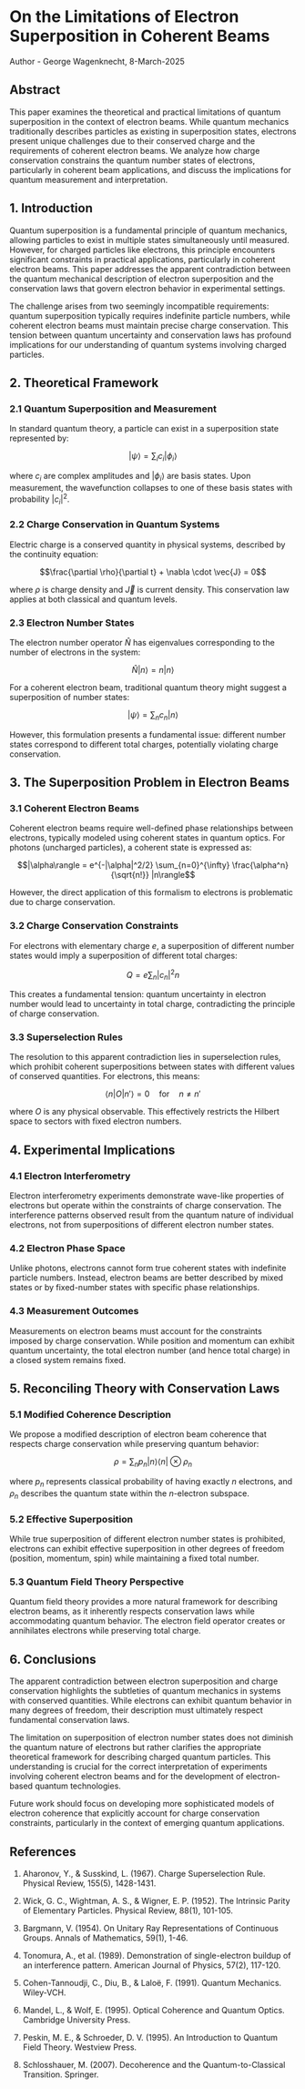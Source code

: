 # On the Limitations of Electron Superposition in Coherent Beams


Author - George Wagenknecht, 8-March-2025

## Abstract

This paper examines the theoretical and practical limitations of quantum superposition in the context of electron beams. While quantum mechanics traditionally describes particles as existing in superposition states, electrons present unique challenges due to their conserved charge and the requirements of coherent electron beams. We analyze how charge conservation constrains the quantum number states of electrons, particularly in coherent beam applications, and discuss the implications for quantum measurement and interpretation.

## 1. Introduction

Quantum superposition is a fundamental principle of quantum mechanics, allowing particles to exist in multiple states simultaneously until measured. However, for charged particles like electrons, this principle encounters significant constraints in practical applications, particularly in coherent electron beams. This paper addresses the apparent contradiction between the quantum mechanical description of electron superposition and the conservation laws that govern electron behavior in experimental settings.

The challenge arises from two seemingly incompatible requirements: quantum superposition typically requires indefinite particle numbers, while coherent electron beams must maintain precise charge conservation. This tension between quantum uncertainty and conservation laws has profound implications for our understanding of quantum systems involving charged particles.

## 2. Theoretical Framework

### 2.1 Quantum Superposition and Measurement

In standard quantum theory, a particle can exist in a superposition state represented by:

$$|\psi\rangle = \sum_i c_i |\phi_i\rangle$$

where $c_i$ are complex amplitudes and $|\phi_i\rangle$ are basis states. Upon measurement, the wavefunction collapses to one of these basis states with probability $|c_i|^2$.

### 2.2 Charge Conservation in Quantum Systems

Electric charge is a conserved quantity in physical systems, described by the continuity equation:

$$\frac{\partial \rho}{\partial t} + \nabla \cdot \vec{J} = 0$$

where $\rho$ is charge density and $\vec{J}$ is current density. This conservation law applies at both classical and quantum levels.

### 2.3 Electron Number States

The electron number operator $\hat{N}$ has eigenvalues corresponding to the number of electrons in the system:

$$\hat{N}|n\rangle = n|n\rangle$$

For a coherent electron beam, traditional quantum theory might suggest a superposition of number states:

$$|\psi\rangle = \sum_n c_n |n\rangle$$

However, this formulation presents a fundamental issue: different number states correspond to different total charges, potentially violating charge conservation.

## 3. The Superposition Problem in Electron Beams

### 3.1 Coherent Electron Beams

Coherent electron beams require well-defined phase relationships between electrons, typically modeled using coherent states in quantum optics. For photons (uncharged particles), a coherent state is expressed as:

$$|\alpha\rangle = e^{-|\alpha|^2/2} \sum_{n=0}^{\infty} \frac{\alpha^n}{\sqrt{n!}} |n\rangle$$

However, the direct application of this formalism to electrons is problematic due to charge conservation.

### 3.2 Charge Conservation Constraints

For electrons with elementary charge $e$, a superposition of different number states would imply a superposition of different total charges:

$$Q = e\sum_n |c_n|^2 n$$

This creates a fundamental tension: quantum uncertainty in electron number would lead to uncertainty in total charge, contradicting the principle of charge conservation.

### 3.3 Superselection Rules

The resolution to this apparent contradiction lies in superselection rules, which prohibit coherent superpositions between states with different values of conserved quantities. For electrons, this means:

$$\langle n|O|n'\rangle = 0 \quad \text{for} \quad n \neq n'$$

where $O$ is any physical observable. This effectively restricts the Hilbert space to sectors with fixed electron numbers.

## 4. Experimental Implications

### 4.1 Electron Interferometry

Electron interferometry experiments demonstrate wave-like properties of electrons but operate within the constraints of charge conservation. The interference patterns observed result from the quantum nature of individual electrons, not from superpositions of different electron number states.

### 4.2 Electron Phase Space

Unlike photons, electrons cannot form true coherent states with indefinite particle numbers. Instead, electron beams are better described by mixed states or by fixed-number states with specific phase relationships.

### 4.3 Measurement Outcomes

Measurements on electron beams must account for the constraints imposed by charge conservation. While position and momentum can exhibit quantum uncertainty, the total electron number (and hence total charge) in a closed system remains fixed.

## 5. Reconciling Theory with Conservation Laws

### 5.1 Modified Coherence Description

We propose a modified description of electron beam coherence that respects charge conservation while preserving quantum behavior:

$$\rho = \sum_n p_n |n\rangle\langle n| \otimes \rho_n$$

where $p_n$ represents classical probability of having exactly $n$ electrons, and $\rho_n$ describes the quantum state within the $n$-electron subspace.

### 5.2 Effective Superposition

While true superposition of different electron number states is prohibited, electrons can exhibit effective superposition in other degrees of freedom (position, momentum, spin) while maintaining a fixed total number.

### 5.3 Quantum Field Theory Perspective

Quantum field theory provides a more natural framework for describing electron beams, as it inherently respects conservation laws while accommodating quantum behavior. The electron field operator creates or annihilates electrons while preserving total charge.

## 6. Conclusions

The apparent contradiction between electron superposition and charge conservation highlights the subtleties of quantum mechanics in systems with conserved quantities. While electrons can exhibit quantum behavior in many degrees of freedom, their description must ultimately respect fundamental conservation laws.

The limitation on superposition of electron number states does not diminish the quantum nature of electrons but rather clarifies the appropriate theoretical framework for describing charged quantum particles. This understanding is crucial for the correct interpretation of experiments involving coherent electron beams and for the development of electron-based quantum technologies.

Future work should focus on developing more sophisticated models of electron coherence that explicitly account for charge conservation constraints, particularly in the context of emerging quantum applications.

## References

1. Aharonov, Y., & Susskind, L. (1967). Charge Superselection Rule. Physical Review, 155(5), 1428-1431.

2. Wick, G. C., Wightman, A. S., & Wigner, E. P. (1952). The Intrinsic Parity of Elementary Particles. Physical Review, 88(1), 101-105.

3. Bargmann, V. (1954). On Unitary Ray Representations of Continuous Groups. Annals of Mathematics, 59(1), 1-46.

4. Tonomura, A., et al. (1989). Demonstration of single-electron buildup of an interference pattern. American Journal of Physics, 57(2), 117-120.

5. Cohen-Tannoudji, C., Diu, B., & Laloë, F. (1991). Quantum Mechanics. Wiley-VCH.

6. Mandel, L., & Wolf, E. (1995). Optical Coherence and Quantum Optics. Cambridge University Press.

7. Peskin, M. E., & Schroeder, D. V. (1995). An Introduction to Quantum Field Theory. Westview Press.

8. Schlosshauer, M. (2007). Decoherence and the Quantum-to-Classical Transition. Springer.
